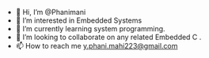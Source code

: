 - 👋 Hi, I’m @Phanimani
- 👀 I’m interested in Embedded Systems
- 🌱 I’m currently learning system programming.
- 💞️ I’m looking to collaborate on any related Embedded C .
- 📫 How to reach me y.phani.mahi223@gmail.com 

<!---
Phanimani/Phanimani is a ✨ special ✨ repository because its `README.md` (this file) appears on your GitHub profile.
You can click the Preview link to take a look at your changes.
--->
